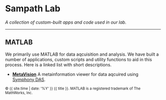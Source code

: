 # Sampath Lab

*A collection of custom-built apps and code used in our lab.*

---

## MATLAB

We primarily use MATLAB for data aqcuisition and analysis. We have built a number of applications, custom scripts and utility functions to aid in this process. Here is a linked list with short descriptions.

- **[MetaVision](https://github.com/sampath-lab-ucla/MetaVision)** A metainformation viewer for data aqcuired using [Symphony DAS](http://symphony-das.github.io/).


<small>&copy; {{ site.time | date: '%Y' }} {{ title }}. MATLAB is a registered trademark of The MathWorks, Inc.</small>

